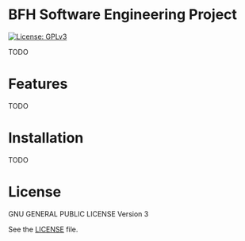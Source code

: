 # BFH Software Engineering Project

[![License: GPLv3](https://img.shields.io/github/license/bittersweet-coffee/ch.bfh.bti7081.s2018.black.svg?style=flat-square)](LICENSE)

TODO

# Features

TODO

# Installation

TODO

# License

GNU GENERAL PUBLIC LICENSE Version 3

See the [LICENSE](LICENSE) file.
